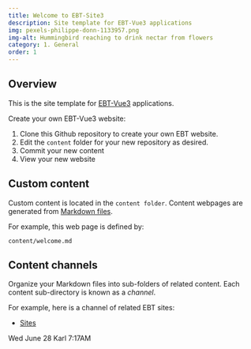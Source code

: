 ```yaml
---
title: Welcome to EBT-Site3
description: Site template for EBT-Vue3 applications
img: pexels-philippe-donn-1133957.png
img-alt: Hummingbird reaching to drink nectar from flowers
category: 1. General
order: 1
---
```


## Overview

This is the site template for 
[EBT-Vue3](https://ebt-site.github.io/ebt-vue3) 
applications.

Create your own EBT-Vue3 website:

1. Clone this Github repository to create your own EBT website.
1. Edit the ```content``` folder for your new repository as desired.
1. Commit your new content
1. View your new website

## Custom content

Custom content is located in the ```content folder```.
Content webpages are generated from
[Markdown files](https://github.com/skills/communicate-using-markdown).

For example, this web page is defined by:
```
content/welcome.md
```

## Content channels
Organize your Markdown files into sub-folders of related content.
Each content sub-directory is known as a _channel_.

For example, here is a channel of related EBT sites:

* [Sites](#/wiki/sites/toc)

Wed June 28 Karl 7:17AM
